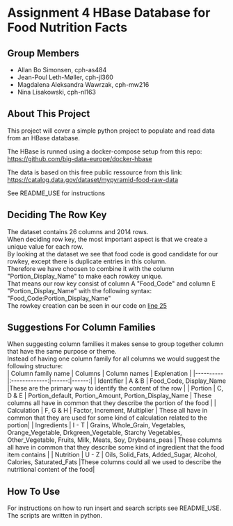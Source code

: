 # Assignment 4 HBase Database for Food Nutrition Facts

## Group Members

- Allan Bo Simonsen, cph-as484
- Jean-Poul Leth-Møller, cph-jl360
- Magdalena Aleksandra Wawrzak, cph-mw216
- Nina Lisakowski, cph-nl163

## About This Project

This project will cover a simple python project to populate and read data from an HBase database.

The HBase is runned using a docker-compose setup from this repo:  
https://github.com/big-data-europe/docker-hbase

The data is based on this free public ressource from this link:  
https://catalog.data.gov/dataset/mypyramid-food-raw-data

See README_USE for instructions

## Deciding The Row Key
The dataset contains 26 columns and 2014 rows.  
When deciding row key, the most important aspect is that we create a unique value for each row.  
By looking at the dataset we see that food code is good candidate for our rowkey, except there is duplicate entries in this column.  
Therefore we have choosen to combine it with the column "Portion_Display_Name" to make each rowkey unique.  
That means our row key consist of column A "Food_Code" and column E "Portion_Display_Name" with the following syntax: "Food_Code:Portion_Display_Name"   
The rowkey creation can be seen in our code on [line 25](https://github.com/Jean-Poul/HBase-food-facts/blob/0b9743a1f0a5b061220a3c8a9cb93093d0ec7be7/populate_with_happybase.py#L25)

## Suggestions For Column Families
When suggesting column families it makes sense to group together column that have the same purpose or theme.  
Instead of having one column family for all columns we would suggest the following structure:  
| Column family name   |      Columns      |  Column names |  Explenation |
|----------|:-------------:|------:|------:|
| Identifier |  A & B | Food_Code, Display_Name |These are the primary way to identify the content of the row |
| Portion |    C, D & E   | Portion_default, Portion_Amount, Portion_Display_Name | These columns all have in common that they describe the portion of the food |
| Calculation | F, G & H |    Factor, Increment, Multiplier | These all have in common that they are used for some kind of calculation related to the portion|
| Ingredients | I - T |   Grains, Whole_Grain, Vegetables, Orange_Vegetable, Drkgreen_Vegetable, Starchy Vegetables, Other_Vegetable, Fruits, Milk, Meats, Soy, Drybeans_peas | These columns all have in common that they describe some kind of ingredient that the food item contains |
| Nutrition | U - Z | Oils, Solid_Fats, Added_Sugar, Alcohol, Calories, Saturated_Fats |These columns could all we used to describe the nutritional content of the food|

## How To Use
For instructions on how to run insert and search scripts see README_USE. The scripts are written in python.
